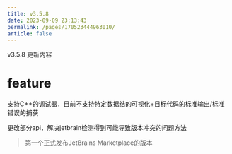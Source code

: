```yaml
---
title: v3.5.8
date: 2023-09-09 23:13:43
permalink: /pages/170523444963010/
article: false
---
```



v3.5.8 更新内容

# feature

支持C++的调试器，目前不支持特定数据结的可视化+目标代码的标准输出/标准错误的捕获

更改部分api，解决jetbrain检测得到可能导致版本冲突的问题方法

> 第一个正式发布JetBrains Marketplace的版本